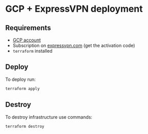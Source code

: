 # GCP + ExpressVPN deployment

## Requirements

- [GCP account](http://console.cloud.google.com)
- Subscription on [expressvpn.com](https://www.expressvpn.com) (get the activation code)
- `terraform` installed

## Deploy

To deploy run:

```sh
terraform apply
```

## Destroy

To destroy infrastructure use commands:

```sh
terraform destroy
```
